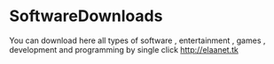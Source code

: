 # SoftwareDownloads
You can download here all types of software , entertainment , games , development and programming by single click http://elaanet.tk
